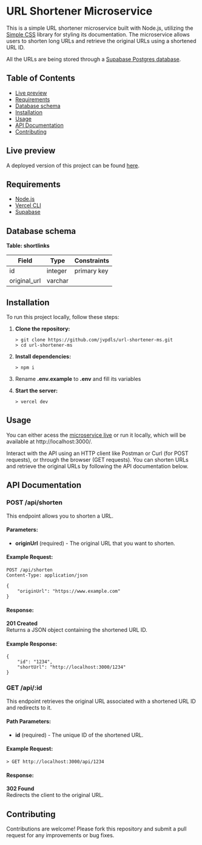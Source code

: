 URL Shortener Microservice
==========================

This is a simple URL shortener microservice built with Node.js, utilizing the [Simple CSS](https://simplecss.org/) library for styling its documentation. The microservice allows users to shorten long URLs and retrieve the original URLs using a shortened URL ID.

All the URLs are being stored through a [Supabase Postgres database](https://supabase.com/).

Table of Contents
-----------------
*   [Live preview](#live-preview)
*   [Requirements](#requirements)
*   [Database schema](#database-schema)
*   [Installation](#installation)
*   [Usage](#usage)
*   [API Documentation](#api-documentation)
*   [Contributing](#contributing)

Live preview
------------

A deployed version of this project can be found [here](https://url-shortener-ms.vercel.app/).

Requirements
------------

- [Node.js](https://nodejs.org/)
- [Vercel CLI](https://vercel.com/docs/cli)
- [Supabase](https://supabase.com/)

Database schema
---------------

**Table: shortlinks**

| Field         | Type     | Constraints      |
|---------------|----------|------------------|
| id            | integer  | primary key      |
| original_url  | varchar  |                  |

Installation
------------

To run this project locally, follow these steps:

1.  **Clone the repository:**
    
        > git clone https://github.com/jvpdls/url-shortener-ms.git
        > cd url-shortener-ms
    
2.  **Install dependencies:**
    
        > npm i

3.  Rename **.env.example** to **.env** and fill its variables
    
4.  **Start the server:**
    
        > vercel dev
    
Usage
-----

You can either acess the [microservice live](https://url-shortener-ms.vercel.app/) or run it locally, which will be available at http://localhost:3000/.

Interact with the API using an HTTP client like Postman or Curl (for POST requests), or through the browser (GET requests). You can shorten URLs and retrieve the original URLs by following the API documentation below.

API Documentation
-----------------

### POST /api/shorten

This endpoint allows you to shorten a URL.

#### Parameters:

*   **originUrl** (required) - The original URL that you want to shorten.

#### Example Request:

    POST /api/shorten
    Content-Type: application/json
    
    {
        "originUrl": "https://www.example.com"
    }

#### Response:

**201 Created**  
Returns a JSON object containing the shortened URL ID.

#### Example Response:

    {
        "id": "1234",
        "shortUrl": "http://localhost:3000/1234"
    }

### GET /api/:id

This endpoint retrieves the original URL associated with a shortened URL ID and redirects to it.

#### Path Parameters:

*   **id** (required) - The unique ID of the shortened URL.

#### Example Request:

    > GET http://localhost:3000/api/1234

#### Response:

**302 Found**  
Redirects the client to the original URL.

Contributing
------------

Contributions are welcome! Please fork this repository and submit a pull request for any improvements or bug fixes.
